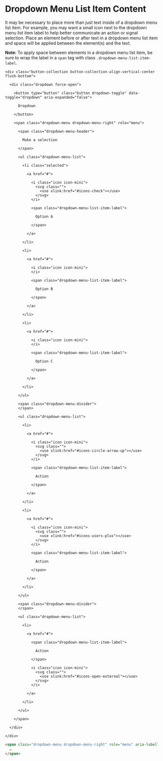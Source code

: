 # Dropdown Menu List Item Content

It may be necessary to place more than just text inside of a dropdown menu list item. For example, you may want a small icon next to the dropdown menu list item label to help better communicate an action or signal selection. Place an element before or after text in a dropdown menu list item and space will be applied between the element(s) and the text.

<div class="message message-warning">

  <strong>Note:</strong> To apply space between elements in a dropdown menu list item, be sure to wrap the label in a `span` tag with class `.dropdown-menu-list-item-label`.

</div>

<div class="panel flush-bottom">

  <div class="panel-cell">

    <div class="button-collection button-collection-align-vertical-center flush-bottom">

      <div class="dropdown force-open">

        <button type="button" class="button dropdown-toggle" data-toggle="dropdown" aria-expanded="false">

          Dropdown

        </button>

        <span class="dropdown-menu dropdown-menu-right" role="menu">

          <span class="dropdown-menu-header">

            Make a selection

          </span>

          <ul class="dropdown-menu-list">

            <li class="selected">

              <a href="#">

                <i class="icon icon-mini">
                  <svg class="">
                    <use xlink:href="#icons-check"></use>
                  </svg>
                </i>

                <span class="dropdown-menu-list-item-label">

                  Option A

                </span>

              </a>

            </li>

            <li>

              <a href="#">

                <i class="icon icon-mini">
                </i>

                <span class="dropdown-menu-list-item-label">

                  Option B

                </span>

              </a>

            </li>

            <li>

              <a href="#">

                <i class="icon icon-mini">
                </i>

                <span class="dropdown-menu-list-item-label">

                  Option C

                </span>

              </a>

            </li>

          </ul>

          <span class="dropdown-menu-divider">
          </span>

          <ul class="dropdown-menu-list">

            <li>

              <a href="#">

                <i class="icon icon-mini">
                  <svg class="">
                    <use xlink:href="#icons-circle-arrow-up"></use>
                  </svg>
                </i>

                <span class="dropdown-menu-list-item-label">

                  Action

                </span>

              </a>

            </li>

            <li>

              <a href="#">

                <i class="icon icon-mini">
                  <svg class="">
                    <use xlink:href="#icons-users-plus"></use>
                  </svg>
                </i>

                <span class="dropdown-menu-list-item-label">

                  Action

                </span>

              </a>

            </li>

          </ul>

          <span class="dropdown-menu-divider">
          </span>

          <ul class="dropdown-menu-list">

            <li>

              <a href="#">

                <span class="dropdown-menu-list-item-label">

                  Action

                </span>

                <i class="icon icon-mini">
                  <svg class="">
                    <use xlink:href="#icons-open-external"></use>
                  </svg>
                </i>

              </a>

            </li>

          </ul>

        </span>

      </div>

    </div>

  </div>

  <div class="panel-cell panel-cell-light panel-cell-code-block" markdown="1">

```html
<span class="dropdown-menu dropdown-menu-right" role="menu" aria-labelledby="dLabel">
  …
</span>
```

  </div>

</div>
